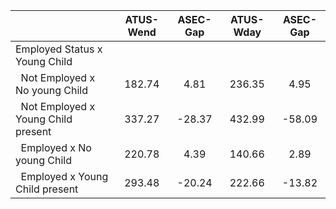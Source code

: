 
|                      |    ATUS-Wend |     ASEC-Gap |    ATUS-Wday |     ASEC-Gap |
| -------------------- | :----------: | :----------: | :----------: | :----------: |
| Employed Status x Young Child |              |              |              |              |
| &nbsp;&nbsp;Not Employed x No young Child |       182.74 |         4.81 |       236.35 |         4.95 |
| &nbsp;&nbsp;Not Employed x Young Child present |       337.27 |       -28.37 |       432.99 |       -58.09 |
| &nbsp;&nbsp;Employed x No young Child |       220.78 |         4.39 |       140.66 |         2.89 |
| &nbsp;&nbsp;Employed x Young Child present |       293.48 |       -20.24 |       222.66 |       -13.82 |

